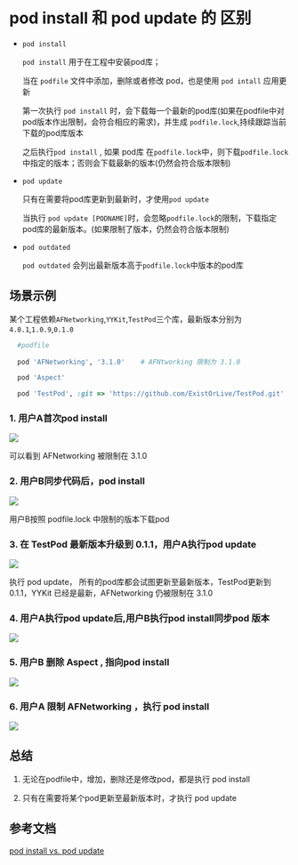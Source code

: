 # pod install 和 pod update 的 区别

- `pod install`

    `pod install` 用于在工程中安装pod库；

    当在 `podfile` 文件中添加，删除或者修改 pod，也是使用  `pod intall` 应用更新 


    第一次执行 `pod install` 时，会下载每一个最新的pod库(如果在podfile中对pod版本作出限制，会符合相应的需求)，并生成 `podfile.lock`,持续跟踪当前下载的pod库版本

    之后执行`pod install` , 如果 pod库 在`podfile.lock`中，则下载`podfile.lock` 中指定的版本；否则会下载最新的版本(仍然会符合版本限制)

- `pod update`
   
    只有在需要将pod库更新到最新时，才使用`pod update`

    当执行 `pod update [PODNAME]`时，会忽略`podfile.lock`的限制，下载指定pod库的最新版本。(如果限制了版本，仍然会符合版本限制)

- `pod outdated`

    `pod outdated` 会列出最新版本高于`podfile.lock`中版本的pod库


## 场景示例

某个工程依赖`AFNetworking`,`YYKit`,`TestPod`三个库，最新版本分别为`4.0.1`,`1.0.9`,`0.1.0`

```ruby
  #podfile
  
  pod 'AFNetworking', '3.1.0'    # AFNtworking 限制为 3.1.0

  pod 'Aspect'

  pod 'TestPod', :git => 'https://github.com/ExistOrLive/TestPod.git'
```

### 1. 用户A首次pod install

![](https://gitee.com/existorlive/exist-or-live-pic/raw/master/%E6%88%AA%E5%B1%8F2021-02-02%20%E4%B8%8B%E5%8D%885.40.57.png)

可以看到 AFNetworking 被限制在 3.1.0

### 2. 用户B同步代码后，pod install

![](https://gitee.com/existorlive/exist-or-live-pic/raw/master/%E6%88%AA%E5%B1%8F2021-02-02%20%E4%B8%8B%E5%8D%885.41.02.png)

用户B按照 podfile.lock 中限制的版本下载pod

### 3. 在 TestPod 最新版本升级到 0.1.1，用户A执行pod update 

![](https://gitee.com/existorlive/exist-or-live-pic/raw/master/%E6%88%AA%E5%B1%8F2021-02-02%20%E4%B8%8B%E5%8D%885.41.09.png)

执行 pod update， 所有的pod库都会试图更新至最新版本，TestPod更新到0.1.1，YYKit 已经是最新，AFNetworking 仍被限制在 3.1.0

### 4. 用户A执行pod update后,用户B执行pod install同步pod 版本

![](https://gitee.com/existorlive/exist-or-live-pic/raw/master/%E6%88%AA%E5%B1%8F2021-02-02%20%E4%B8%8B%E5%8D%885.41.14.png)


### 5. 用户B 删除 Aspect , 指向pod install

![](https://gitee.com/existorlive/exist-or-live-pic/raw/master/%E6%88%AA%E5%B1%8F2021-02-02%20%E4%B8%8B%E5%8D%885.43.51.png)


### 6. 用户A 限制 AFNetworking ，执行 pod install

![](https://gitee.com/existorlive/exist-or-live-pic/raw/master/%E6%88%AA%E5%B1%8F2021-02-02%20%E4%B8%8B%E5%8D%885.46.40.png)

## 总结

1. 无论在podfile中，增加，删除还是修改pod，都是执行 pod install

2. 只有在需要将某个pod更新至最新版本时，才执行 pod update

## 参考文档

[pod install vs. pod update](https://guides.cocoapods.org/using/pod-install-vs-update.html)


